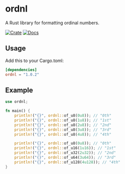 # ordnl
A Rust library for formatting ordinal numbers.

[![Crate](https://img.shields.io/crates/v/ordnl.svg)](https://crates.io/crates/ordnl)
[![Docs](https://docs.rs/ordnl/badge.svg)](https://docs.rs/ordnl)

## Usage

Add this to your Cargo.toml:
```toml
[dependencies]
ordnl = "1.0.2"
```

## Example
```rust
use ordnl;

fn main() {
    println!("{}", ordnl::of_u8(0u8)); // "0th"
    println!("{}", ordnl::of_u8(1u8)); // "1st"
    println!("{}", ordnl::of_u8(2u8)); // "2nd"
    println!("{}", ordnl::of_u8(3u8)); // "3rd"
    println!("{}", ordnl::of_u8(4u8)); // "4th"

    println!("{}", ordnl::of_u8(0u8)); // "0th"
    println!("{}", ordnl::of_u16(1u16)); // "1st"
    println!("{}", ordnl::of_u32(2u32)); // "2nd"
    println!("{}", ordnl::of_u64(3u64)); // "3rd"
    println!("{}", ordnl::of_u128(4u128)); // "4th"
}
```